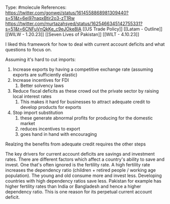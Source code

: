 Type: #molecule 
References: https://twitter.com/gonwei/status/1614558868981309440?s=51&t=6ei97naqxBtir2o3-zT1Rw
https://twitter.com/murtazahsyed/status/1625466345142755331?s=51&t=6CNFuVnQkKe_c9eJOke8IA
[[US Trade Policy]]
[[Latam - Outline]]
[[WILW - 1.20.23]]
[[Seven Lives of Pakistan]]
[[WILT - 4.10.23]]


I liked this framework for how to deal with current account deficits and what questions to focus on.

Assuming it's hard to cut imports:
1) Increase exports by having a competitive exchange rate (assuming exports are sufficiently elastic)
2) Increase incentives for FDI
	1) Better solvency laws
3) Reduce fiscal deficits as these crowd out the private sector by raising local interest rates
	1) This makes it hard for businesses to attract adequate credit to develop products for exports
4) Stop import substitution
	1) these generate abnormal profits for producing for the domestic market 
	2) reduces incentives to export 
	3) goes hand in hand with encouraging 

Realzing the benefits from adequate credit requires the other steps 

The key drivers for current account deficits are savings and investment rates. There are different factors which affect a country's ability to save and invest. One that's often ignored is the fertility rate. A high fertility rate increases the dependency ratio (children + retired people / working age population). The young and old consume more and invest less. Developing countries with high dependency ratios save less. Pakistan for example has higher fertility rates than India or Bangladesh and hence a higher dependency ratio. This is one reason for its perpetual current account deficit. 